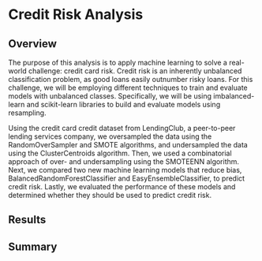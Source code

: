 # Credit Risk Analysis

## Overview

The purpose of this analysis is to apply machine learning to solve a real-world challenge: credit card risk. Credit risk is an inherently unbalanced classification problem, as good loans easily outnumber risky loans. For this challenge, we will be employing different techniques to train and evaluate models with unbalanced classes. Specifically, we will be using imbalanced-learn and scikit-learn libraries to build and evaluate models using resampling.

Using the credit card credit dataset from LendingClub, a peer-to-peer lending services company, we oversampled the data using the RandomOverSampler and SMOTE algorithms, and undersampled the data using the ClusterCentroids algorithm. Then, we used a combinatorial approach of over- and undersampling using the SMOTEENN algorithm. Next, we compared two new machine learning models that reduce bias, BalancedRandomForestClassifier and EasyEnsembleClassifier, to predict credit risk. Lastly, we evaluated the performance of these models and determined whether they should be used to predict credit risk.

## Results

## Summary
